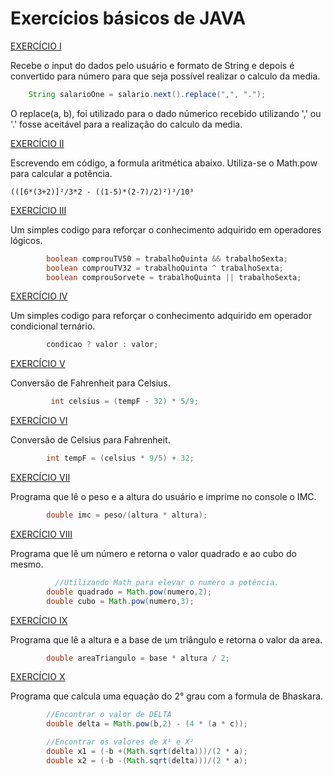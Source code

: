 # Exercícios básicos de JAVA

[EXERCÍCIO I](https://github.com/cmarih/exercicios-java/blob/master/src/desafioConversao.java) 

Recebe o input do dados pelo usuário e formato de String e depois é convertido para número
para que seja possível realizar o calculo da media.
~~~~JAVA
    String salarioOne = salario.next().replace(",", ".");
~~~~

O replace(a, b), foi utilizado para o dado númerico recebido
utilizando ',' ou '.' fosse aceitável para a realização do 
calculo da media.

[EXERCÍCIO II](https://github.com/cmarih/exercicios-java/blob/master/src/desafioAritmetico.java)

Escrevendo em código, a formula aritmética abaixo. 
Utiliza-se o Math.pow para calcular a potência.

~~~~
(([6*(3+2)]²/3*2 - ((1-5)*(2-7)/2)²)³/10³
~~~~

[EXERCÍCIO III](https://github.com/cmarih/exercicios-java/blob/master/src/desafioLogicos.java)

Um simples codigo para reforçar o conhecimento adquirido em operadores
lógicos.

~~~~JAVA
        boolean comprouTV50 = trabalhoQuinta && trabalhoSexta;
        boolean comprouTV32 = trabalhoQuinta ^ trabalhoSexta;
        boolean comprouSorvete = trabalhoQuinta || trabalhoSexta;
~~~~

[EXERCÍCIO IV](https://github.com/cmarih/exercicios-java/commit/4343677554d6d0c644ea067bad4e4dfce05b7cda)

Um simples codigo para reforçar o conhecimento adquirido em operador condicional ternário.

~~~~JAVA
        condicao ? valor : valor;
~~~~

[EXERCÍCIO V](https://github.com/cmarih/exercicios-java/commit/ad9be30c0829471c95a6a491e7f62da9f4519a9b)

Conversão de Fahrenheit para Celsius.

~~~~JAVA
         int celsius = (tempF - 32) * 5/9;
~~~~

[EXERCÍCIO VI](https://github.com/cmarih/exercicios-java/commit/09ac44d1ded533c8ccdd9f745a3ec94a6e985f53)

Conversão de Celsius para Fahrenheit.

~~~~JAVA
        int tempF = (celsius * 9/5) + 32;
~~~~

[EXERCÍCIO VII](https://github.com/cmarih/exercicios-java/commit/0a68ad578c1133f915bb1b72421e1640bf1b8d25)

Programa que lê o peso e a altura do usuário e imprime no console o IMC.

~~~~JAVA
        double imc = peso/(altura * altura);
~~~~

[EXERCÍCIO VIII](https://github.com/cmarih/exercicios-java/commit/19ccb3e0662211c1f3775f8849bfa05e5d97d3f7)

Programa que lê um número e retorna o valor quadrado e ao cubo do mesmo.

~~~~JAVA
          //Utilizando Math para elevar o numero a potência.
        double quadrado = Math.pow(numero,2);
        double cubo = Math.pow(numero,3);
~~~~

[EXERCÍCIO IX](https://github.com/cmarih/exercicios-java/commit/1cc1459eb8778978b8313c7d8c95c1b0a775da9f)

Programa que lê a altura e a base de um triângulo e retorna o valor da area.

~~~~JAVA
        double areaTriangulo = base * altura / 2;
~~~~

[EXERCÍCIO X](https://github.com/cmarih/exercicios-java/commit/04bf03c49b873886bcf9db45d93ef1d7d25be98e)

Programa que calcula uma equação do 2° grau com a formula de Bhaskara.

~~~~JAVA
        //Encontrar o valor de DELTA
        double delta = Math.pow(b,2) - (4 * (a * c));

        //Encontrar os valores de X¹ e X²
        double x1 = (-b +(Math.sqrt(delta)))/(2 * a);
        double x2 = (-b -(Math.sqrt(delta)))/(2 * a);
~~~~